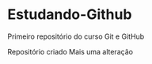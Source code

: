 # Estudando-Github
 Primeiro repositório do curso Git e GitHub

 Repositório criado
Mais uma  alteração
